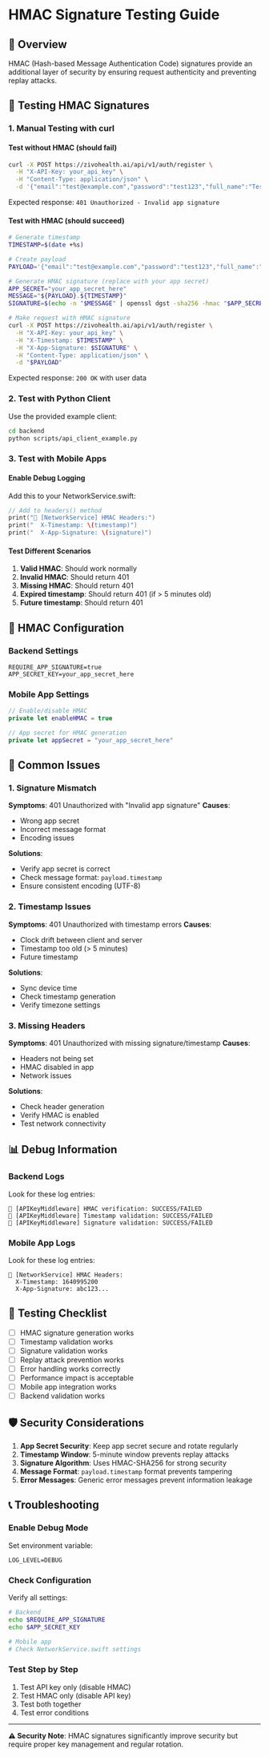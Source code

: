# HMAC Signature Testing Guide

## 🔐 Overview

HMAC (Hash-based Message Authentication Code) signatures provide an additional layer of security by ensuring request authenticity and preventing replay attacks.

## 🧪 Testing HMAC Signatures

### 1. Manual Testing with curl

#### Test without HMAC (should fail)
```bash
curl -X POST https://zivohealth.ai/api/v1/auth/register \
  -H "X-API-Key: your_api_key" \
  -H "Content-Type: application/json" \
  -d '{"email":"test@example.com","password":"test123","full_name":"Test User"}'
```

Expected response: `401 Unauthorized - Invalid app signature`

#### Test with HMAC (should succeed)
```bash
# Generate timestamp
TIMESTAMP=$(date +%s)

# Create payload
PAYLOAD='{"email":"test@example.com","password":"test123","full_name":"Test User"}'

# Generate HMAC signature (replace with your app secret)
APP_SECRET="your_app_secret_here"
MESSAGE="${PAYLOAD}.${TIMESTAMP}"
SIGNATURE=$(echo -n "$MESSAGE" | openssl dgst -sha256 -hmac "$APP_SECRET" | cut -d' ' -f2)

# Make request with HMAC signature
curl -X POST https://zivohealth.ai/api/v1/auth/register \
  -H "X-API-Key: your_api_key" \
  -H "X-Timestamp: $TIMESTAMP" \
  -H "X-App-Signature: $SIGNATURE" \
  -H "Content-Type: application/json" \
  -d "$PAYLOAD"
```

Expected response: `200 OK` with user data

### 2. Test with Python Client

Use the provided example client:

```bash
cd backend
python scripts/api_client_example.py
```

### 3. Test with Mobile Apps

#### Enable Debug Logging

Add this to your NetworkService.swift:

```swift
// Add to headers() method
print("🔐 [NetworkService] HMAC Headers:")
print("  X-Timestamp: \(timestamp)")
print("  X-App-Signature: \(signature)")
```

#### Test Different Scenarios

1. **Valid HMAC**: Should work normally
2. **Invalid HMAC**: Should return 401
3. **Missing HMAC**: Should return 401
4. **Expired timestamp**: Should return 401 (if > 5 minutes old)
5. **Future timestamp**: Should return 401

## 🔧 HMAC Configuration

### Backend Settings

```env
REQUIRE_APP_SIGNATURE=true
APP_SECRET_KEY=your_app_secret_here
```

### Mobile App Settings

```swift
// Enable/disable HMAC
private let enableHMAC = true

// App secret for HMAC generation
private let appSecret = "your_app_secret_here"
```

## 🚨 Common Issues

### 1. Signature Mismatch

**Symptoms**: 401 Unauthorized with "Invalid app signature"
**Causes**:
- Wrong app secret
- Incorrect message format
- Encoding issues

**Solutions**:
- Verify app secret is correct
- Check message format: `payload.timestamp`
- Ensure consistent encoding (UTF-8)

### 2. Timestamp Issues

**Symptoms**: 401 Unauthorized with timestamp errors
**Causes**:
- Clock drift between client and server
- Timestamp too old (> 5 minutes)
- Future timestamp

**Solutions**:
- Sync device time
- Check timestamp generation
- Verify timezone settings

### 3. Missing Headers

**Symptoms**: 401 Unauthorized with missing signature/timestamp
**Causes**:
- Headers not being set
- HMAC disabled in app
- Network issues

**Solutions**:
- Check header generation
- Verify HMAC is enabled
- Test network connectivity

## 📊 Debug Information

### Backend Logs

Look for these log entries:
```
🔐 [APIKeyMiddleware] HMAC verification: SUCCESS/FAILED
🔐 [APIKeyMiddleware] Timestamp validation: SUCCESS/FAILED
🔐 [APIKeyMiddleware] Signature validation: SUCCESS/FAILED
```

### Mobile App Logs

Look for these log entries:
```
🔐 [NetworkService] HMAC Headers:
  X-Timestamp: 1640995200
  X-App-Signature: abc123...
```

## 🔄 Testing Checklist

- [ ] HMAC signature generation works
- [ ] Timestamp validation works
- [ ] Signature validation works
- [ ] Replay attack prevention works
- [ ] Error handling works correctly
- [ ] Performance impact is acceptable
- [ ] Mobile app integration works
- [ ] Backend validation works

## 🛡️ Security Considerations

1. **App Secret Security**: Keep app secret secure and rotate regularly
2. **Timestamp Window**: 5-minute window prevents replay attacks
3. **Signature Algorithm**: Uses HMAC-SHA256 for strong security
4. **Message Format**: `payload.timestamp` format prevents tampering
5. **Error Messages**: Generic error messages prevent information leakage

## 📞 Troubleshooting

### Enable Debug Mode

Set environment variable:
```env
LOG_LEVEL=DEBUG
```

### Check Configuration

Verify all settings:
```bash
# Backend
echo $REQUIRE_APP_SIGNATURE
echo $APP_SECRET_KEY

# Mobile app
# Check NetworkService.swift settings
```

### Test Step by Step

1. Test API key only (disable HMAC)
2. Test HMAC only (disable API key)
3. Test both together
4. Test error conditions

---

**⚠️ Security Note**: HMAC signatures significantly improve security but require proper key management and regular rotation.
